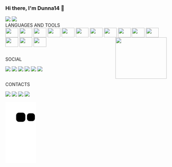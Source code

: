 ### Hi there, I'm Dunna14 👋

<!-- windows + "." para abrir os emotes  -->
<div>
  <a href="https://github.com/Dunna14"></a>  <!-- OU  <a href="https://beacons.ai/Dunna14"> -->
  <img height="180em" src="https://github-readme-stats.vercel.app/api?username=Dunna14&show_icons=true&theme=dracula&include_all_commits-true&count_private=true"> 
  <img height="180em" src="https://github-readme-stats.vercel.app/api/top-langs/?username=Dunna14&layout=compact&langs_count=16&theme=dracula">
</div>


<div>
  LANGUAGES AND TOOLS <br>
  <img align="center" height="30" width="40" src="https://cdn.jsdelivr.net/gh/devicons/devicon/icons/react/react-original.svg"/>
  <img align="center" height="30" width="40" src="https://cdn.jsdelivr.net/gh/devicons/devicon/icons/typescript/typescript-original.svg"/>
  <img align="center" height="30" width="40" src="https://cdn.jsdelivr.net/gh/devicons/devicon/icons/javascript/javascript-original.svg"/>
  <img align="center" height="30" width="40" src="https://cdn.jsdelivr.net/gh/devicons/devicon/icons/html5/html5-original.svg"/>
  <img align="center" height="30" width="40" src="https://cdn.jsdelivr.net/gh/devicons/devicon/icons/css3/css3-original.svg"/>
  <img align="center" height="30" width="40" src="https://cdn.jsdelivr.net/gh/devicons/devicon/icons/python/python-original.svg"/>
  <img align="center" height="30" width="40" src="https://cdn.jsdelivr.net/gh/devicons/devicon/icons/java/java-original.svg"/>
  <img align="center" height="30" width="40" src="https://cdn.jsdelivr.net/gh/devicons/devicon/icons/c/c-original.svg"/>
  <img align="center" height="30" width="40" src="https://cdn.jsdelivr.net/gh/devicons/devicon/icons/php/php-original.svg"/>
  <img align="center" height="30" width="40" src="https://cdn.jsdelivr.net/gh/devicons/devicon/icons/arduino/arduino-original.svg"/>
  <img align="center" height="30" width="40" src="https://cdn.jsdelivr.net/gh/devicons/devicon/icons/mysql/mysql-original.svg"/>
  <img align="center" height="30" width="40" src="https://cdn.jsdelivr.net/gh/devicons/devicon/icons/nodejs/nodejs-original.svg"/>
  <img align="center" height="30" width="40" src="https://cdn.jsdelivr.net/gh/devicons/devicon/icons/bash/bash-original.svg"/>
  <img align="center" height="30" width="40" src="https://cdn.jsdelivr.net/gh/devicons/devicon/icons/android/android-original.svg"/>
  <!-- <img align="right"  height="130" width="160" src="https://i.pinimg.com/originals/e4/26/70/e426702edf874b181aced1e2fa5c6cde.gif"/> -->
  <img align="right"  height="130" width="160" src="https://www.publicitarioscriativos.com/wp-content/uploads/2019/03/deekay-vie-agence-designer-1-3.gif"/>
</div>
  
  ##  
  
SOCIAL
  
<div>
  <a href="" target="_blank"><img src="https://img.shields.io/badge/-Instagram-%23E4405F?style=for-the-badge&logo=instagram&logoColor=white" target="_blank"></a>   
  <a href="" target="_blank"><img src="https://img.shields.io/badge/Facebook-1877F2?style=for-the-badge&logo=facebook&logoColor=white" target="_blank"></a>
  <a href="" target="_blank"><img src="https://img.shields.io/badge/Twitter-1DA1F2?style=for-the-badge&logo=twitter&logoColor=white" target="_blank"></a>
  <a href="" target="_blank"><img src="https://img.shields.io/badge/Spotify-1ED760?&style=for-the-badge&logo=spotify&logoColor=white" target="_blank"></a>
  <a href="" target="_blank"><img src="https://img.shields.io/badge/YouTube-FF0000?style=for-the-badge&logo=youtube&logoColor=white" target="_blank"></a>
  <a href="" target="_blank"><img src="https://img.shields.io/badge/Twitch-9146FF?style=for-the-badge&logo=twitch&logoColor=white" target="_blank"></a>
  
</div>
  
  ##  
  
CONTACTS
<div>
  <a href="" target="_blank"><img src="https://img.shields.io/badge/WhatsApp-25D366?style=for-the-badge&logo=whatsapp&logoColor=white" target="_blank"></a>   
  <a href="" target="_blank"><img src="https://img.shields.io/badge/Discord-7289DA?style=for-the-badge&logo=discord&logoColor=white" target="_blank"></a>
  <a href="" target="_blank"><img src="https://img.shields.io/badge/Gmail-D14836?style=for-the-badge&logo=gmail&logoColor=white" target="_blank"></a>
  <a href="" target="_blank"><img src="https://img.shields.io/badge/Messenger-00B2FF?style=for-the-badge&logo=messenger&logoColor=white" target="_blank"></a>
</div>
  
  ![Snake animation](https://github.com/Dunna14/Dunna14/blob/output/github-contribution-grid-snake.svg)
  
  
  
  
  
  
